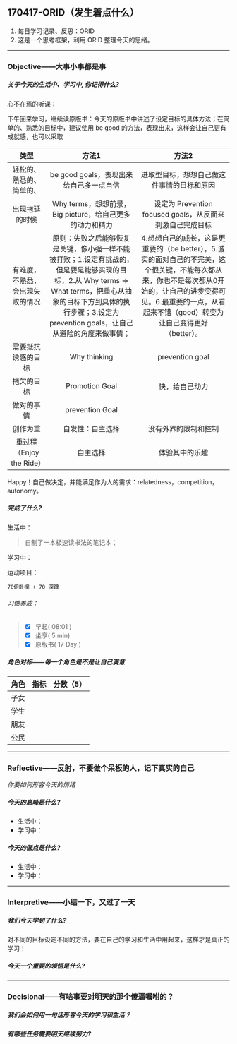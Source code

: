 ## 170417-ORID（发生着点什么）

1. 每日学习记录、反思：ORID
2. 这是一个思考框架，利用 ORID 整理今天的思绪。

------

### Objective——大事小事都是事

##### 关于今天的生活中、学习中, 你记得什么?

心不在焉的听课；

下午回来学习，继续读原版书：今天的原版书中讲述了设定目标的具体方法；在简单的、熟悉的目标中，建议使用 be good 的方法，表现出来，这样会让自己更有成就感，也可以采取

|         类型          |                   方法1                    |                   方法2                    |
| :-----------------: | :--------------------------------------: | :--------------------------------------: |
|    轻松的、熟悉的、简单的、     |        be good goals，表现出来给自己多一点自信        |          进取型目标，想想自己做这件事情的目标和原因           |
|       出现拖延的时候       |  Why terms，想想前景，Big picture，给自己更多的动力和精力  | 设定为 Prevention focused goals，从反面来刺激自己完成目标 |
|  有难度，不熟悉，会出现失败的情况   | 原则：失败之后能够恢复是关键，像小强一样不能被打败；1.设定有挑战的，但是要是能够实现的目标，2.从 Why terms => What terms，把重心从抽象的目标下方到具体的执行步骤；3.设定为 prevention goals，让自己从避险的角度来做事情； | 4.想想自己的成长，这是更重要的（be better），5.诚实的面对自己的不完美，这个很关键，不能每次都从来，你也不是每次都从0开始的，让自己的进步变得可见。6.最重要的一点，从看起来不错（good）转变为让自己变得更好（better）。 |
|      需要抵抗诱惑的目标      |               Why thinking               |             prevention goal              |
|        拖欠的目标        |              Promotion Goal              |                 快，给自己动力                  |
|        做对的事情        |             prevention Goal              |                                          |
|        创作为重         |                 自发性：自主选择                 |                没有外界的限制和控制                |
| 重过程（Enjoy the Ride） |                   自主选择                   |                 体验其中的乐趣                  |

Happy！自己做决定，并能满足作为人的需求：relatedness，competition，autonomy。

##### 完成了什么?

生活中：

> 自制了一本极速读书法的笔记本；

学习中： 

> 

运动项目：

```
70俯卧撑 + 70 深蹲
```

###### 习惯养成：

> - [x] 早起( 08:01 )
> - [x] 坐享( 5 min)
> - [x] 原版书( 17 Day  )

##### 角色对标——每一个角色是不是让自己满意

|  角色  |  指标  | 分数（5） |
| :--: | :--: | :---: |
|  子女  |      |       |
|  学生  |      |       |
|  朋友  |      |       |
|  公民  |      |       |

------

### Reflective——反射，不要做个呆板的人，记下真实的自己

*你要如何形容今天的情绪*

##### 今天的高峰是什么?

- 生活中：
- 学习中：

##### 今天的低点是什么?

- 生活中：
- 学习中：

------

### Interpretive——小结一下，又过了一天

##### 我们今天学到了什么?

对不同的目标设定不同的方法，要在自己的学习和生活中用起来，这样才是真正的学习！

##### 今天一个重要的领悟是什么?



------

### Decisional——有啥事要对明天的那个傻逼嘱咐的？

##### 我们会如何用一句话形容今天的学习和生活？



##### 有哪些任务需要明天继续努力?

